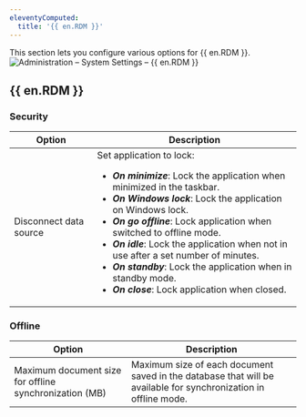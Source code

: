 ```yaml
---
eleventyComputed:
  title: '{{ en.RDM }}'
---
```

This section lets you configure various options for {{ en.RDM }}.  
![Administration – System Settings – {{ en.RDM }}](https://webdevolutions.azureedge.net/docs/en/server/ServerOp2095.png)

## {{ en.RDM }}

### Security
| Option                 | Description |
|------------------------|-------------|
| Disconnect data source | Set application to lock:<br><ul><li>***On minimize***: Lock the application when minimized in the taskbar.</li><li>***On Windows lock***: Lock the application on Windows lock.</li><li>***On go offline***: Lock application when switched to offline mode.</li><li>***On idle***: Lock the application when not in use after a set number of minutes.</li><li>***On standby***: Lock the application when in standby mode.</li><li>***On close***: Lock application when closed.</li></ul> |

### Offline
| Option                                                 | Description |
|--------------------------------------------------------|-------------|
| Maximum document size for offline synchronization (MB) | Maximum size of each document saved in the database that will be available for synchronization in offline mode. |
